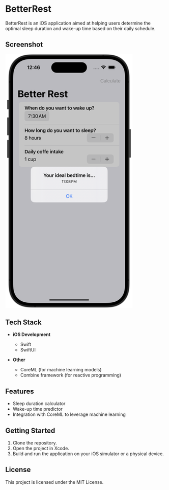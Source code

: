 # BetterRest

BetterRest is an iOS application aimed at helping users determine the optimal sleep duration and wake-up time based on their daily schedule. 

## Screenshot
<img src="./screenshot.png" width="400">

## Tech Stack

- **iOS Development**
  - Swift
  - SwiftUI
  
- **Other**
  - CoreML (for machine learning models)
  - Combine framework (for reactive programming)

## Features

- Sleep duration calculator
- Wake-up time predictor
- Integration with CoreML to leverage machine learning 

## Getting Started

1. Clone the repository.
2. Open the project in Xcode.
3. Build and run the application on your iOS simulator or a physical device.

## License

This project is licensed under the MIT License.